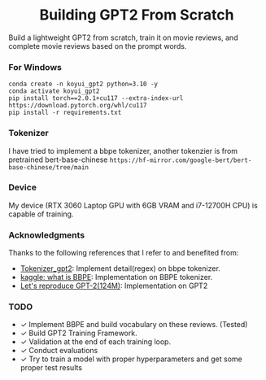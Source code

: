 <h1 align="center">Building GPT2 From Scratch</h1>

Build a lightweight GPT2 from scratch, train it on movie reviews, and complete movie reviews based on the prompt words.

### For Windows
```
conda create -n koyui_gpt2 python=3.10 -y
conda activate koyui_gpt2
pip install torch==2.0.1+cu117 --extra-index-url https://download.pytorch.org/whl/cu117
pip install -r requirements.txt
```

### Tokenizer
I have tried to implement a bbpe tokenizer, another tokenzier is from pretrained bert-base-chinese `https://hf-mirror.com/google-bert/bert-base-chinese/tree/main`

### Device
My device (RTX 3060 Laptop GPU with 6GB VRAM and i7-12700H CPU) is capable of training.

### Acknowledgments

Thanks to the following references that I refer to and benefited from:
- [Tokenizer_gpt2](https://github.com/huggingface/transformers/blob/main/src/transformers/models/gpt2/tokenization_gpt2.py): Implement detail(regex) on bbpe tokenizer.
- [kaggle: what is BBPE](https://www.kaggle.com/code/binfeng2021/what-is-bbpe-tokenizer-behind-llms): Implementation on BBPE tokenizer.
- [Let's reproduce GPT-2(124M)](https://www.youtube.com/watch?v=l8pRSuU81PU&t=3870s): Implementation on GPT2

### TODO
- ✓ Implement BBPE and build vocabulary on these reviews. (Tested)
- ✓ Build GPT2 Training Framework.
- ✓ Validation at the end of each training loop.
- ✓ Conduct evaluations
- ✓ Try to train a model with proper hyperparameters and get some proper test results